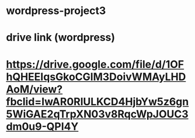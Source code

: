 # wordpress-project3
# drive link (wordpress)
# https://drive.google.com/file/d/1OFhQHEEIqsGkoCGlM3DoivWMAyLHDAoM/view?fbclid=IwAR0RlULKCD4HjbYw5z6gn5WiGAE2qTrpXN03v8RqcWpJOUC3dm0u9-QPI4Y 

